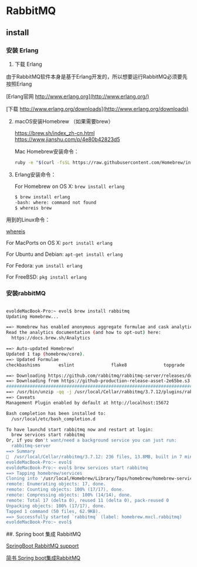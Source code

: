 # RabbitMQ

## install 

### 安装 Erlang

1. 下载 Erlang

由于RabbitMQ软件本身是基于Erlang开发的，所以想要运行RabbitMQ必须要先按照Erlang

[Erlang官网 http://www.erlang.org](http://www.erlang.org/)

[下载 http://www.erlang.org/downloads](http://www.erlang.org/downloads)

2. macOS安装Homebrew （如果需要brew）
    
    https://brew.sh/index_zh-cn.html
    https://www.jianshu.com/p/4e80b42823d5
    
    Mac Homebrew安装命令：
    ```bash
    ruby -e "$(curl -fsSL https://raw.githubusercontent.com/Homebrew/install/master/install)"
    ```

3. Erlang安装命令：

    For Homebrew on OS X: ```brew install erlang```

    ```bash
    $ brew install erlang
    -bash: where: command not found
    $ whereis brew
    ```
    


用到的Linux命令：

[whereis](http://man.linuxde.net/whereis) 


For MacPorts on OS X: ```port install erlang```

For Ubuntu and Debian: ```apt-get install erlang```

For Fedora: ```yum install erlang```

For FreeBSD: ```pkg install erlang```


### 安装rabbitMQ


```bash

evoldeMacBook-Pro:~ evol$ brew install rabbitmq
Updating Homebrew...

==> Homebrew has enabled anonymous aggregate formulae and cask analytics.
Read the analytics documentation (and how to opt-out) here:
  https://docs.brew.sh/Analytics

==> Auto-updated Homebrew!
Updated 1 tap (homebrew/core).
==> Updated Formulae
checkbashisms       eslint              flake8              topgrade

==> Downloading https://github.com/rabbitmq/rabbitmq-server/releases/download/v3
==> Downloading from https://github-production-release-asset-2e65be.s3.amazonaws
######################################################################## 100.0%
==> /usr/bin/unzip -qq -j /usr/local/Cellar/rabbitmq/3.7.12/plugins/rabbitmq_man
==> Caveats
Management Plugin enabled by default at http://localhost:15672

Bash completion has been installed to:
  /usr/local/etc/bash_completion.d

To have launchd start rabbitmq now and restart at login:
  brew services start rabbitmq
Or, if you don't want/need a background service you can just run:
  rabbitmq-server
==> Summary
🍺  /usr/local/Cellar/rabbitmq/3.7.12: 236 files, 13.8MB, built in 7 minutes 57 seconds
evoldeMacBook-Pro:~ evol$ 
evoldeMacBook-Pro:~ evol$ brew services start rabbitmq
==> Tapping homebrew/services
Cloning into '/usr/local/Homebrew/Library/Taps/homebrew/homebrew-services'...
remote: Enumerating objects: 17, done.
remote: Counting objects: 100% (17/17), done.
remote: Compressing objects: 100% (14/14), done.
remote: Total 17 (delta 0), reused 11 (delta 0), pack-reused 0
Unpacking objects: 100% (17/17), done.
Tapped 1 command (50 files, 62.9KB).
==> Successfully started `rabbitmq` (label: homebrew.mxcl.rabbitmq)
evoldeMacBook-Pro:~ evol$ 


```


##. Spring boot 集成 RabbitMQ

[SpringBoot RabbitMQ support](https://docs.spring.io/spring-boot/docs/1.5.19.RELEASE/reference/htmlsingle/#boot-features-rabbitmq)

[简书 Spring boot集成RabbitMQ](https://www.jianshu.com/p/6ca34345b796)
